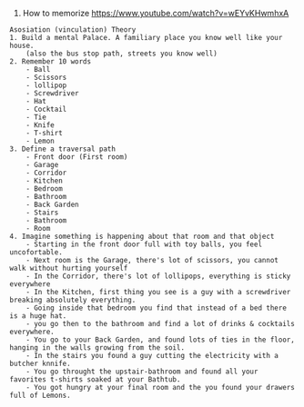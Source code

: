   
  1. How to memorize
    https://www.youtube.com/watch?v=wEYvKHwmhxA
    
    Asosiation (vinculation) Theory
    1. Build a mental Palace. A familiary place you know well like your house.
        (also the bus stop path, streets you know well)
    2. Remember 10 words
        - Ball
        - Scissors
        - lollipop
        - Screwdriver
        - Hat
        - Cocktail
        - Tie
        - Knife
        - T-shirt
        - Lemon
    3. Define a traversal path
        - Front door (First room)
        - Garage 
        - Corridor
        - Kitchen
        - Bedroom
        - Bathroom
        - Back Garden
        - Stairs
        - Bathroom
        - Room
    4. Imagine something is happening about that room and that object
        - Starting in the front door full with toy balls, you feel uncofortable.
        - Next room is the Garage, there's lot of scissors, you cannot walk without hurting yourself
        - In the Corridor, there's lot of lollipops, everything is sticky everywhere
        - In the Kitchen, first thing you see is a guy with a screwdriver breaking absolutely everything.
        - Going inside that bedroom you find that instead of a bed there is a huge hat.
        - you go then to the bathroom and find a lot of drinks & cocktails everywhere. 
        - You go to your Back Garden, and found lots of ties in the floor, hanging in the walls growing from the soil.
        - In the stairs you found a guy cutting the electricity with a butcher knnife.
        - You go throught the upstair-bathroom and found all your favorites t-shirts soaked at your Bathtub.
        - You got hungry at your final room and the you found your drawers full of Lemons. 
